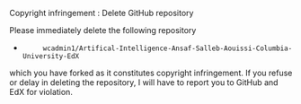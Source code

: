 Copyright infringement : Delete GitHub repository

Please immediately delete the following repository
-          wcadmin1/Artifical-Intelligence-Ansaf-Salleb-Aouissi-Columbia-University-EdX
which you have forked as it constitutes copyright infringement. If you refuse or delay in deleting the repository, I will have to report you to GitHub and EdX for violation.
